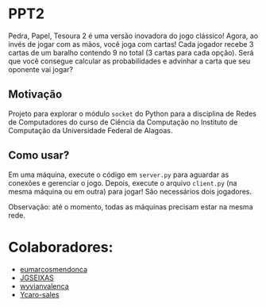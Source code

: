 # PPT2
Pedra, Papel, Tesoura 2 é uma versão inovadora do jogo clássico! Agora, ao invés de jogar com as mãos, você joga com cartas! Cada jogador recebe 3 cartas de um baralho contendo 9 no total (3 cartas para cada opção). Será que você consegue calcular as probabilidades e advinhar a carta que seu oponente vai jogar?

## Motivação

Projeto para explorar o módulo `socket` do Python para a disciplina de Redes de Computadores do curso de Ciência da Computação no Instituto de Computação da Universidade Federal de Alagoas.

## Como usar?

Em uma máquina, execute o código em `server.py` para aguardar as conexões e gerenciar o jogo. Depois, execute o arquivo `client.py` (na mesma máquina ou em outra) para jogar! São necessários dois jogadores.

Observação: até o momento, todas as máquinas precisam estar na mesma rede.

# Colaboradores:
- [eumarcosmendonca](https://github.com/eumarcosmendonca)
- [JGSEIXAS](https://github.com/JGSEIXAS)
- [wyvianvalenca](https://github.com/wyvianvalenca)
- [Ycaro-sales](https://github.com/Ycaro-sales)
